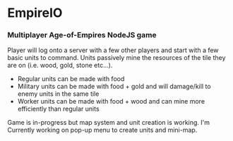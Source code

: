 # EmpireIO
### Multiplayer Age-of-Empires NodeJS game


Player will log onto a server with a few other players and start with a few basic units to command.  Units passively mine the resources of the tile they are on (i.e. wood, gold, stone etc...).

* Regular units can be made with food
* Military units can be made with food + gold and will damage/kill to enemy units in the same tile
* Worker units can be made with food + wood and can mine more efficiently than regular units

Game is in-progress but map system and unit creation is working.
I'm Currently working on pop-up menu to create units and mini-map.